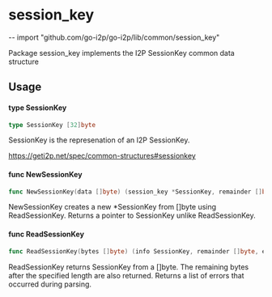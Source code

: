 # session_key
--
    import "github.com/go-i2p/go-i2p/lib/common/session_key"

Package session_key implements the I2P SessionKey common data structure

## Usage

#### type SessionKey

```go
type SessionKey [32]byte
```

SessionKey is the represenation of an I2P SessionKey.

https://geti2p.net/spec/common-structures#sessionkey

#### func  NewSessionKey

```go
func NewSessionKey(data []byte) (session_key *SessionKey, remainder []byte, err error)
```
NewSessionKey creates a new *SessionKey from []byte using ReadSessionKey.
Returns a pointer to SessionKey unlike ReadSessionKey.

#### func  ReadSessionKey

```go
func ReadSessionKey(bytes []byte) (info SessionKey, remainder []byte, err error)
```
ReadSessionKey returns SessionKey from a []byte. The remaining bytes after the
specified length are also returned. Returns a list of errors that occurred
during parsing.
